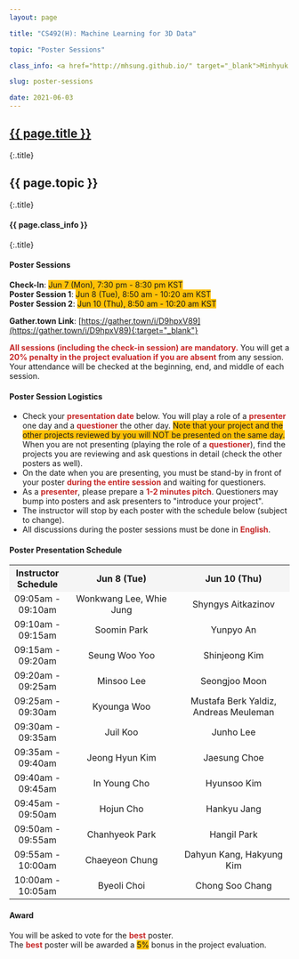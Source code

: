 ```yaml
---
layout: page

title: "CS492(H): Machine Learning for 3D Data"

topic: "Poster Sessions"

class_info: <a href="http://mhsung.github.io/" target="_blank">Minhyuk Sung</a>, <a href="https://www.kaist.ac.kr/" target="_blank">KAIST</a>, Spring 2021

slug: poster-sessions

date: 2021-06-03
---
```



## <a href="{{site.baseurl}}/{{page.path}}/../" target="_blank">{{ page.title }}</a>
{:.title}
## {{ page.topic }}
{:.title}
#### {{ page.class_info }}
{:.title}
<br />


<style>
em { font-style: normal; font-weight: bold; color: #C62828 }
h { background-color:#FFC107 }
</style>


#### Poster Sessions
<b>Check-In</b>: <h>Jun 7 (Mon), 7:30 pm - 8:30 pm KST</h> <br>
<b>Poster Session 1</b>: <h>Jun 8 (Tue), 8:50 am - 10:20 am KST</h> <br>
<b>Poster Session 2</b>: <h>Jun 10 (Thu), 8:50 am - 10:20 am KST</h> <br>


<b>Gather.town Link</b>: [https://gather.town/i/D9hpxV89](https://gather.town/i/D9hpxV89){:target="_blank"}<br>

*All sessions (including the check-in session) are mandatory.*
You will get a *20% penalty in the project evaluation if you are absent* from any session. Your attendance will be checked at the beginning, end, and middle of each session.


#### Poster Session Logistics
- Check your *presentation date* below. You will play a role of a *presenter* one day and a *questioner* the other day. <h>Note that your project and the other projects reviewed by you will NOT be presented on the same day.</h> When you are not presenting (playing the role of a *questioner*), find the projects you are reviewing and ask questions in detail (check the other posters as well).
- On the date when you are presenting, you must be stand-by in front of your poster *during the entire session* and waiting for questioners.
- As a *presenter*, please prepare a *1-2 minutes pitch*. Questioners may bump into posters and ask presenters to "introduce your project".
- The instructor will stop by each poster with the schedule below (subject to change).
- All discussions during the poster sessions must be done in *English*.

#### Poster Presentation Schedule

<style>
table th:first-of-type {
    width: 20%;
}
table th:nth-of-type(2) {
    width: 40%;
}
table th:nth-of-type(3) {
    width: 40%;
}
table th {
  text-align: center;
  vertical-align: center;
}
table td {
  text-align: center;
  vertical-align: center;
}
</style>


<table style="width:100%;">
  <tr style="background-color:#F5F5F5">
    <th>Instructor<br>Schedule</th>
    <th>Jun 8 (Tue)</th>
    <th>Jun 10 (Thu)</th>
  </tr>

  <tr>
  <td>09:05am - 09:10am</td>
  <td>Wonkwang Lee, Whie Jung</td>
  <td>Shyngys Aitkazinov</td>
  </tr>

  <tr>
  <td>09:10am - 09:15am</td>
  <td>Soomin Park </td>
  <td>Yunpyo An</td>
  </tr>

  <tr>
  <td>09:15am - 09:20am</td>
  <td>Seung Woo Yoo</td>
  <td>Shinjeong Kim</td>
  </tr>

  <tr>
  <td>09:20am - 09:25am</td>
  <td>Minsoo Lee</td>
  <td>Seongjoo Moon</td>
  </tr>

  <tr>
  <td>09:25am - 09:30am</td>
  <td>Kyounga Woo</td>
  <td>Mustafa Berk Yaldiz, Andreas Meuleman</td>
  </tr>

  <tr>
  <td>09:30am - 09:35am</td>
  <td>Juil Koo</td>
  <td>Junho Lee</td>
  </tr>

  <tr>
  <td>09:35am - 09:40am</td>
  <td>Jeong Hyun Kim</td>
  <td>Jaesung Choe</td>
  </tr>

  <tr>
  <td>09:40am - 09:45am</td>
  <td>In Young Cho</td>
  <td>Hyunsoo Kim</td>
  </tr>

  <tr>
  <td>09:45am - 09:50am</td>
  <td>Hojun Cho</td>
  <td>Hankyu Jang</td>
  </tr>

  <tr>
  <td>09:50am - 09:55am</td>
  <td>Chanhyeok Park</td>
  <td>Hangil Park</td>
  </tr>

  <tr>
  <td>09:55am - 10:00am</td>
  <td>Chaeyeon Chung</td>
  <td>Dahyun Kang, Hakyung Kim</td>
  </tr>

  <tr>
  <td>10:00am - 10:05am</td>
  <td>Byeoli Choi</td>
  <td>Chong Soo Chang</td>
  </tr>

</table>

#### Award
You will be asked to vote for the *best* poster.<br>
The *best* poster will be awarded a <h>5%</h> bonus in the project evaluation.
<br />

<br />
